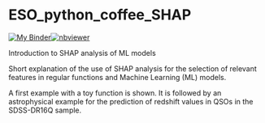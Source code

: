 # ESO_python_coffee_SHAP

[![My Binder](https://mybinder.org/badge.svg)](https://mybinder.org/v2/gh/racarvajal/ESO_python_coffee_SHAP/main?filepath=Intro_SHAP.ipynb)[![nbviewer](https://img.shields.io/badge/view%20in-nbviewer-orange)](https://nbviewer.org/github/racarvajal/ESO_python_coffee_SHAP/blob/main/Intro_SHAP.ipynb)

Introduction to SHAP analysis of ML models

Short explanation of the use of SHAP analysis for the selection of relevant features in regular functions and Machine Learning (ML) models.

A first example with a toy function is shown. It is followed by an astrophysical example for the prediction of redshift values in QSOs in the SDSS-DR16Q sample.
